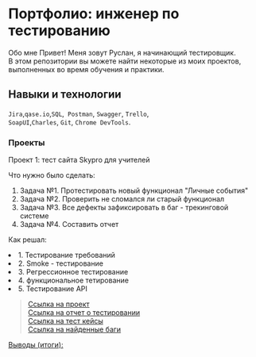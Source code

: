 # Портфолио: инженер по тестированию

Обо мне 
Привет! Меня зовут Руслан, я начинающий тестировщик. <br>
В этом репозитории вы можете найти некоторые из моих проектов, выполненных во время обучения и практики.<br>

## Навыки и технологии

``Jira``,``qase.io``,``SQL``,`` Postman``, ``Swagger``, ``Trello``, <br>
``SoapUI``,``Charles``, ``Git``, ``Chrome DevTools``.

### Проекты

<p> Проект 1: тест сайта Skypro для учителей
<p>Что нужно было сделать:<p>
<ol>
  <li>Задача №1. Протестировать новый функционал "Личные события"</li>
  <li>Задача №2. Проверить не сломался ли старый функционал</li>
  <li>Задача №3. Все дефекты зафиксировать в баг - трекинговой системе</li>
  <li>Задача №4. Составить отчет</li>
</ol>
<p>Как решал: 
  <li>1. Тестирование требований</li>
  <li>2. Smoke - тестирование</li>
  <li>3. Регрессионное тестирование</li>
  <li>4. функциональное тетирование</li>
  <li>5. Тестирование API</li>
  </p>

> <a href="https://testqa35.atlassian.net/wiki/spaces/MP/pages/33272/EX1+1](https://ruslan-salikhov.atlassian.net/wiki/spaces/~63a89326082abdd71bb4a792/pages/2424833/1+2)">Ссылка на проект</a><br>
> <a href="https://ruslan-salikhov.atlassian.net/wiki/spaces/~63a89326082abdd71bb4a792/pages/5308417">Ссылка на отчет о тестировании</a><br>
> <a href="https://app.qase.io/project/COURSEWORK">Ссылка на тест кейсы</a><br>
> <a href="https://ruslan-salikhov.atlassian.net/jira/software/c/projects/CW1/issues">Ссылка на найденные баги</a><br>
> <a href="https://chlist.sitechco.ru/project/40826/checklist">


 <p>Выводы (итоги):<p>
<ol>

